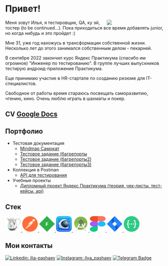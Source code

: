 # Привет!
<img align="right" src="https://github.com/IlyaPashaevQA/IlyaPashaevQA/blob/main/IMG_7025.gif" width="180">
Меня зовут Илья, я тестировщик, QA, ку эй, тостер (to be continued...). Пока приходиться все время добавлять junior, но когда нибудь и это пройдет :)

Мне 31, уже год нахожусь в трансформации собственной жизни. Несколько лет до этого занимался собственным делом - пекарней.

В сентябре 2022 закончил курс Яндекс Практикума (спасибо им огромное) "Инженер по тестированию".
В группе лучших выпускников тестирую андроид-приложение Практикума.

Еще принимаю участие в HR-стартапе по созданию резюме для IT-специалистов.

Свободное от работы время стараюсь посвещать саморазвитию, чтению, кино. Очень люблю играть в шахматы и покер. 




## CV [Google Docs](https://docs.google.com/document/d/197pYDi7u2_u5bUuNCLl6_nciEmbx5V4I9O0tqwkYAeI/edit?usp=sharing)

## Портфолио 
- Тестовая документация
  -  [Mindmap Самокат](https://miro.com/app/board/uXjVPftGQjE=/?share_link_id=560353726552)
  -  [Тестовое задание (багрепорты](https://docs.google.com/spreadsheets/d/1xOgVAwCBnKkkLV2SvSgSoJhTtS1qcHzkj4UZRDfO9hA/edit?usp=sharing) 
  -  [Тестовое задание (багрепорты2)](https://docs.google.com/spreadsheets/d/1XctNkUp0C5-bXKaTI0Z3B3EcjmL-Toz0NckMLf3QmGA/edit?usp=sharing)
  -  [Тестовое задание (багрепорты3)](https://docs.google.com/spreadsheets/d/1s9sdnz7KWJE_BgIZSkmT4ezRqNYYF_hFsTPU6cYI9W0/edit?usp=sharing)
- Коллекция в Postman 
  -  [API для тестирования](https://galactic-meadow-697904.postman.co/workspace/1bcdb307-5624-4515-bfb0-3cb8ca43becd/collection/22293816-1a5f1ff3-4438-4953-a69a-2e82f606b9bc?action=share&creator=25309959)
- Учебные проекты
  -  [Дипломный проект Яндекс Практикума (теория, чек-листы, тест-кейсы, api)](https://docs.google.com/spreadsheets/d/1atICz6UYAsFjnklr9F2HtMiJIXK684ZQrtsl7eUQDXI/edit?usp=sharing)

## Стек


<p align="left">
<a href="https://www.charlesproxy.com/">
<img src="https://github.com/qajenna/qajenna/blob/main/icons/Charles.png" alt="Charles" width="50" height="50" />
</a>
<a href="https://www.postman.com/">
<img src="https://github.com/qajenna/qajenna/blob/main/icons/Postman.png" alt="Postman" width="50" height="50" />
</a>
<a href="https://www.telerik.com/fiddler">
<img src="https://github.com/qajenna/qajenna/blob/main/icons/Fiddler.png" alt="Fiddler" width="50" height="50" /> 
</a>
<a href="https://proxyman.io/">
<img src="https://github.com/qajenna/qajenna/blob/main/icons/Proxyman.png" alt="Proxyman" width="50" height="50" /> 
</a>

<a href="https://developer.android.com/studio">
<img src="https://github.com/qajenna/qajenna/blob/main/icons/Android%20Studio.png" alt="Android Studio" width="50" height="50" />
</a>
<a href="https://figma.com">
<img src="https://github.com/qajenna/qajenna/blob/main/icons/Figma.svg" alt="Figma" width="50" height="50" /> 
</a>
<a href="https://www.atlassian.com/software/jira">
<img src="https://github.com/qajenna/qajenna/blob/main/icons/Jira.png" alt="Jira" width="50" height="50" />
</a>
<a href="https://swagger.io/">
<img src="https://github.com/qajenna/qajenna/blob/main/icons/swagger.png" alt="Swagger" width="50" height="50" />
</a>
</p>

## Мои контакты

[![Linkedin: ilia-pashaev](https://img.shields.io/badge/-LinkedIn-0e76a8?style=flat-square&logo=Linkedin&logoColor=white)](https://www.linkedin.com/in/ilia-pashaev/)
[![Instagram: ilya_pashaev](https://img.shields.io/badge/-Instagram-e4405f?style=flat-square&logo=Instagram&logoColor=white)](https://instagram.com/ilya_pashaev/)
[![Telegram Badge](https://img.shields.io/badge/-Telegram-0088cc?style=flat-square&logo=Telegram&logoColor=white)](https://t.me/ilia_pashaev)

